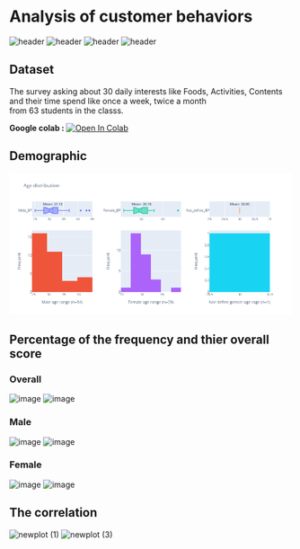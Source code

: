 # Analysis of customer behaviors 
![header](https://img.shields.io/badge/-Google--Colab-blue) ![header](https://img.shields.io/badge/-Survey-blue) ![header](https://img.shields.io/badge/-Analysis-blue) ![header](https://img.shields.io/badge/-Insight-blue)  

## Dataset
The survey asking about 30 daily interests like Foods, Activities, Contents and their time spend like once a week, twice a month  
from 63 students in the classs.

<b>Google colab :</b> [![Open In Colab](https://colab.research.google.com/assets/colab-badge.svg)](https://colab.research.google.com/drive/1vJPF-23_hZpie9dLKaGHDJqdaykorNfc?usp=sharing)

## Demographic  
![image](https://github.com/benzono/BADS7105/blob/main/Homework%2001/result_picture/Demographic.png)

## Percentage of the frequency and thier overall score
### Overall
![image](https://user-images.githubusercontent.com/51535964/120069540-a631f100-c0b0-11eb-85d5-9373dfc15d6e.png)
![image](https://user-images.githubusercontent.com/51535964/120069637-2fe1be80-c0b1-11eb-9137-0c44e1a24e0b.png)

### Male
![image](https://user-images.githubusercontent.com/51535964/120069567-c2359280-c0b0-11eb-9cd9-b065c1429a2c.png)
![image](https://user-images.githubusercontent.com/51535964/120069639-32dcaf00-c0b1-11eb-9dba-dee6e101805d.png)

### Female
![image](https://user-images.githubusercontent.com/51535964/120069580-d083ae80-c0b0-11eb-8332-347314305d9d.png)
![image](https://user-images.githubusercontent.com/51535964/120069641-353f0900-c0b1-11eb-9518-f67a0b7633f0.png)

## The correlation
![newplot (1)](https://user-images.githubusercontent.com/51535964/120069917-99160180-c0b2-11eb-9875-56cb2a388b92.png)
![newplot (3)](https://user-images.githubusercontent.com/51535964/120069993-f6aa4e00-c0b2-11eb-96f5-1071fc1eb667.png)

